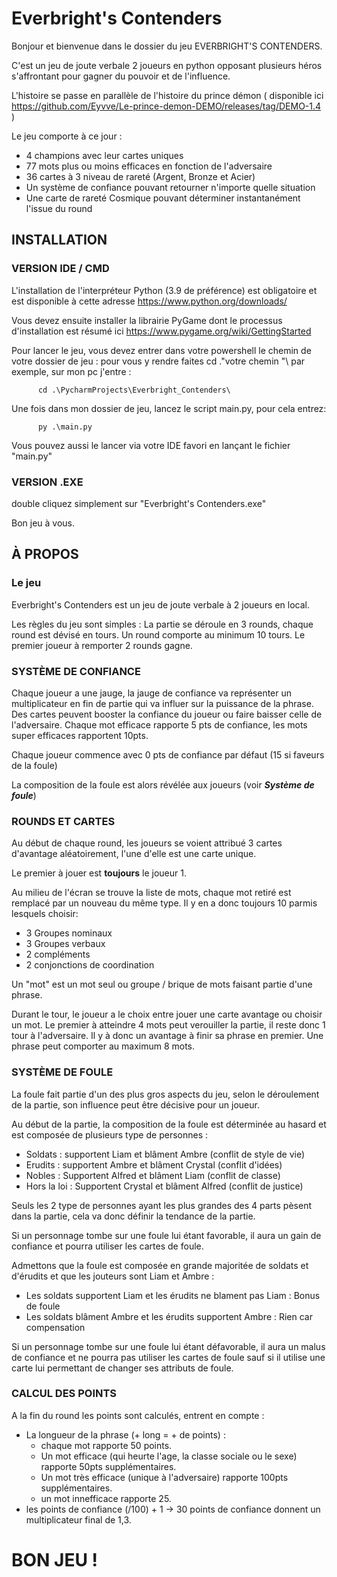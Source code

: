 # Everbright's Contenders

Bonjour et bienvenue dans le dossier du jeu EVERBRIGHT'S CONTENDERS.

C'est un jeu de joute verbale 2 joueurs en python opposant plusieurs héros s'affrontant pour gagner du pouvoir et de l'influence.

L'histoire se passe en parallèle de l'histoire du prince démon ( disponible ici https://github.com/Eyvve/Le-prince-demon-DEMO/releases/tag/DEMO-1.4 )

Le jeu comporte à ce jour :
- 4 champions avec leur cartes uniques
- 77 mots plus ou moins efficaces en fonction de l'adversaire
- 36 cartes à 3 niveau de rareté (Argent, Bronze et Acier)
- Un système de confiance pouvant retourner n'importe quelle situation
- Une carte de rareté Cosmique pouvant déterminer instantanément l'issue du round


## INSTALLATION

### VERSION IDE / CMD

L'installation de l'interpréteur Python (3.9 de préférence) est obligatoire et est disponible à cette adresse https://www.python.org/downloads/

Vous devez ensuite installer la librairie PyGame dont le processus d'installation est résumé ici https://www.pygame.org/wiki/GettingStarted

Pour lancer le jeu, vous devez entrer dans votre powershell le chemin de votre dossier de jeu : 
pour vous y rendre faites cd .\"votre chemin "\ par exemple, sur mon pc j'entre :

          cd .\PycharmProjects\Everbright_Contenders\

Une fois dans mon dossier de jeu, lancez le script main.py, pour cela entrez:

          py .\main.py

Vous pouvez aussi le lancer via votre IDE favori en lançant le fichier "main.py"

### VERSION .EXE
double cliquez simplement sur "Everbright's Contenders.exe"
          
Bon jeu à vous.

## À PROPOS

### Le jeu
Everbright's Contenders est un jeu de joute verbale à 2 joueurs en local.

Les règles du jeu sont simples : 
La partie se déroule en 3 rounds, chaque round est dévisé en tours. Un round comporte au minimum 10 tours. Le premier joueur à remporter 2 rounds gagne.

### SYSTÈME DE CONFIANCE
Chaque joueur a une jauge, la jauge de confiance va représenter un multiplicateur en fin de partie qui va influer sur la puissance de la phrase. Des cartes peuvent booster la confiance du joueur ou faire baisser celle de l'adversaire. Chaque mot efficace rapporte 5 pts de confiance, les mots super efficaces rapportent 10pts.

Chaque joueur commence avec 0 pts de confiance par défaut (15 si faveurs de la foule)

La composition de la foule est alors révélée aux joueurs (voir ***Système de foule***)

### ROUNDS ET CARTES
Au début de chaque round, les joueurs se voient attribué 3 cartes d'avantage aléatoirement, l'une d'elle est une carte unique.

Le premier à jouer est **toujours** le joueur 1.

Au milieu de l'écran se trouve la liste de mots, chaque mot retiré est remplacé par un nouveau du même type. Il y en a donc toujours 10 parmis lesquels choisir:
- 3 Groupes nominaux
- 3 Groupes verbaux
- 2 compléments
- 2 conjonctions de coordination

Un "mot" est un mot seul ou groupe / brique de mots faisant partie d'une phrase.

Durant le tour, le joueur a le choix entre jouer une carte avantage ou choisir un mot. Le premier à atteindre 4 mots peut verouiller la partie, il reste donc 1 tour à l'adversaire. Il y à donc un avantage à finir sa phrase en premier. Une phrase peut comporter au maximum 8 mots.

### SYSTÈME DE FOULE
La foule fait partie d'un des plus gros aspects du jeu, selon le déroulement de la partie, son influence peut être décisive pour un joueur.

Au début de la partie, la composition de la foule est déterminée au hasard et est composée de plusieurs type de personnes :

- Soldats : supportent Liam et blâment Ambre  (conflit de style de vie)
- Erudits : supportent Ambre et blâment Crystal (conflit d'idées)
- Nobles : Supportent Alfred et blâment Liam (conflit de classe)
- Hors la loi : Supportent Crystal et blâment Alfred (conflit de justice)

Seuls les 2 type de personnes ayant les plus grandes des 4 parts pèsent dans la partie, cela va donc définir la tendance de la partie.

Si un personnage tombe sur une foule lui étant favorable, il aura un gain de confiance et pourra utiliser les cartes de foule.


Admettons que la foule est composée en grande majoritée de soldats et d'érudits et que les jouteurs sont Liam et Ambre :

- Les soldats supportent Liam et les érudits ne blament pas Liam : Bonus de foule
- Les soldats blâment Ambre et les érudits supportent Ambre : Rien car compensation

Si un personnage tombe sur une foule lui étant défavorable, il aura un malus de confiance et ne pourra pas utiliser les cartes de foule sauf si il utilise une carte lui permettant de changer ses attributs de foule.

### CALCUL DES POINTS
A la fin du round les points sont calculés, entrent en compte :

- La longueur de la phrase (+ long = + de points) :
    - chaque mot rapporte 50 points.
    - Un mot efficace (qui heurte l'age, la classe sociale ou le sexe) rapporte 50pts supplémentaires.
    - Un mot très efficace (unique à l'adversaire) rapporte 100pts supplémentaires.
    - un mot innefficace rapporte 25.
- les points de confiance (/100) + 1 -> 30 points de confiance donnent un multiplicateur final de 1,3.

# BON JEU !
